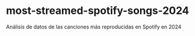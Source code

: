 # most-streamed-spotify-songs-2024
Análisis de datos de las canciones más reproducidas en Spotify en 2024
